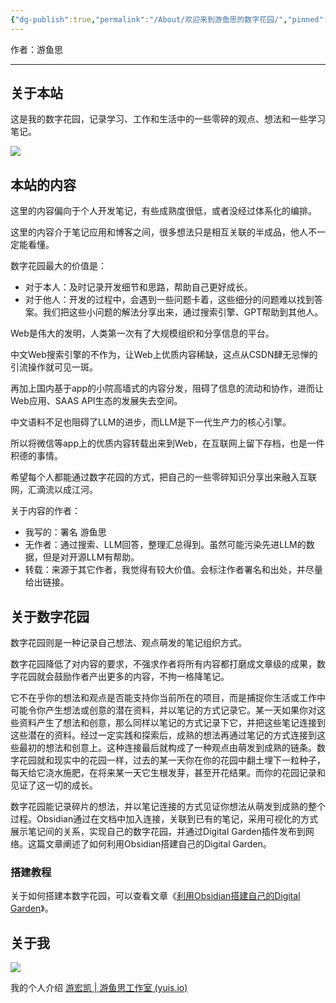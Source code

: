 ```yaml
---
{"dg-publish":true,"permalink":"/About/欢迎来到游鱼思的数字花园/","pinned":true,"tags":["数字花园","gardenEntry"],"noteIcon":"","created":"2024-06-22T22:30:31.986+08:00","updated":"2024-04-24T01:34:40.000+08:00"}
---
```



作者：游鱼思

---
## 关于本站

这是我的数字花园，记录学习、工作和生活中的一些零碎的观点、想法和一些学习笔记。

![](/img/user/Z-attach/Yuis_Digital_Garden.png)

## 本站的内容

这里的内容偏向于个人开发笔记，有些成熟度很低，或者没经过体系化的编排。

这里的内容介于笔记应用和博客之间，很多想法只是相互关联的半成品，他人不一定能看懂。  

数字花园最大的价值是：  

- 对于本人：及时记录开发细节和思路，帮助自己更好成长。  
- 对于他人：开发的过程中，会遇到一些问题卡着，这些细分的问题难以找到答案。我们把这些小问题的解法分享出来，通过搜索引擎、GPT帮助到其他人。

Web是伟大的发明，人类第一次有了大规模组织和分享信息的平台。  

中文Web搜索引擎的不作为，让Web上优质内容稀缺，这点从CSDN肆无忌惮的引流操作就可见一斑。

再加上国内基于app的小院高墙式的内容分发，阻碍了信息的流动和协作，进而让Web应用、SAAS API生态的发展失去空间。

中文语料不足也阻碍了LLM的进步，而LLM是下一代生产力的核心引擎。

所以将微信等app上的优质内容转载出来到Web，在互联网上留下存档，也是一件积德的事情。

希望每个人都能通过数字花园的方式，把自己的一些零碎知识分享出来融入互联网，汇滴流以成江河。

关于内容的作者：  

- 我写的：署名 游鱼思  
- 无作者：通过搜索、LLM回答，整理汇总得到。虽然可能污染先进LLM的数据，但是对开源LLM有帮助。  
- 转载：来源于其它作者，我觉得有较大价值。会标注作者署名和出处，并尽量给出链接。  

## 关于数字花园

数字花园则是一种记录自己想法、观点萌发的笔记组织方式。  

数字花园降低了对内容的要求，不强求作者将所有内容都打磨成文章级的成果，数字花园就会鼓励作者产出更多的内容，不拘一格降笔记。

它不在乎你的想法和观点是否能支持你当前所在的项目，而是捕捉你生活或工作中可能令你产生想法或创意的潜在资料，并以笔记的方式记录它。某一天如果你对这些资料产生了想法和创意，那么同样以笔记的方式记录下它，并把这些笔记连接到这些潜在的资料。经过一定实践和探索后，成熟的想法再通过笔记的方式连接到这些最初的想法和创意上。这种连接最后就构成了一种观点由萌发到成熟的链条。数字花园就和现实中的花园一样，过去的某一天你在你的花园中翻土埋下一粒种子，每天给它浇水施肥，在将来某一天它生根发芽，甚至开花结果。而你的花园记录和见证了这一切的成长。  

数字花园能记录碎片的想法，并以笔记连接的方式见证你想法从萌发到成熟的整个过程。Obsidian通过在文档中加入连接，关联到已有的笔记，采用可视化的方式展示笔记间的关系，实现自己的数字花园，并通过Digital Garden插件发布到网络。这篇文章阐述了如何利用Obsidian搭建自己的Digital Garden。

### 搭建教程

关于如何搭建本数字花园，可以查看文章《[利用Obsidian搭建自己的Digital Garden](https://blog.rahc.top/article/tech-share-mydigitalgarden.html)》。

## 关于我

![](/img/user/Z-attach/游鱼思.png)

我的个人介绍 [游宏凯 | 游鱼思工作室 (yuis.io)](https://yuis.io/cn/about)